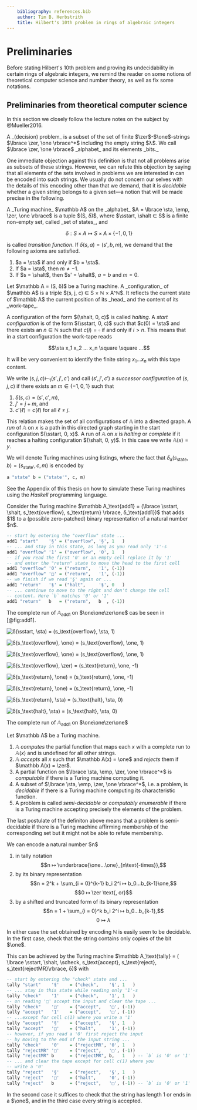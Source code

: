 ```yaml
---
    bibliography: references.bib
    author: Tim B. Herbstrith
    title: Hilbert's 10th problem in rings of algebraic integers
---
```


# Preliminaries

Before stating Hilbert's 10th problem and proving its undecidability in certain rings of algebraic integers, we remind the reader on some notions of theoretical computer science and number theory, as well as fix some notations.

## Preliminaries from theoretical computer science

In this section we closely follow the lecture notes on the subject by @Mueller2016.

<div class="Definition">
A _(decision) problem_ is a subset of the set of finite $\zer$-$\one$-strings $\lbrace \zer, \one \rbrace^*$ including the empty string $λ$. We call $\lbrace \zer, \one \rbrace$ _alphabet_ and its elements _bits._
</div>

One immediate objection against this definition is that not all problems arise as subsets of these strings.
However, we can refute this objection by saying that all elements of the sets involved in problems we are interested in can be encoded into such strings.
We usually do not concern our selves with the details of this encoding other than that we demand, that it is _decidable_ whether a given string belongs to a given set—a notion that will be made precise in the following.

<div class="Definition">
A _Turing machine_ $\mathbb A$ on the _alphabet_ $A =  \lbrace \sta, \emp, \zer, \one \rbrace$ is a tuple $(S, δ)$, where $\sstart, \shalt ∈ S$ is a finite non-empty set, called _set of states_, and

$$δ: S × A ↦ S × A × \lbrace -1, 0, 1 \rbrace$$

is called _transition function_. If $δ(s, a) = (s', b, m)$, we demand that the following axioms are satisfied.

1. $a = \sta$ if and only if $b = \sta$.
2. If $a = \sta$, then $m ≠ -1$.
3. If $s = \shalt$, then $s' = \shalt$, $a = b$ and $m = 0$.
</div>

<div class="Definition">
Let $\mathbb A = (S, δ)$ be a Turing machine. A _configuration_ of $\mathbb A$ is a triple $(s, j, c) ∈ S × ℕ × A^ℕ$. It reflects the current state of $\mathbb A$ the current position of its _head_ and the content of its _work-tape_.

A configuration of the form $(\shalt, 0, c)$ is called _halting_.
A _start configuration_ is of the form $(\sstart, 0, c)$ such that $c(0) = \sta$ and there exists an $n ∈ ℕ$ such that $c(i) = \square$ if and only if $i > n$.
This means that in a start configuration the work-tape reads

$$\sta x_1 x_2 … x_n \square \square …$$

It will be very convenient to identify the finite string $x_1…x_n$ with this tape content.

We write $(s, j, c) \vdash_1 (s', j', c')$ and call $(s', j', c')$ a _successor configuration_ of $(s, j, c)$ if there exists an $m ∈ \lbrace -1, 0, 1 \rbrace$ such that

1. $δ(s, c) = (s', c', m)$,
2. $j' = j + m$, and
3. $c'(ℓ) = c(ℓ)$ for all $ℓ ≠ j$.

This relation makes the set of all configurations of $\mathbb A$ into a directed graph. A _run_ of $\mathbb A$ on $x$ is a path in this directed graph starting in the start configuration $(\sstart, 0, x)$.
A run of $\mathbb A$ on $x$ is _halting_ or _complete_ if it reaches a halting configuration $(\shalt, 0, y)$.
In this case we write $\mathbb A (x) = y$.
</div>

We will denote Turing machines using listings, where the fact that $δ_\text{a} (s_\text{state}, b) = (s_\text{state'}, c, m)$ is encoded by

``` haskell
a "state" b = ("state'", c, m)
```

See the Appendix of this thesis on how to simulate these Turing machines using the _Haskell_ programming language.

<div class="Example">
Consider the Turing machine $\mathbb A_\text{add1} = (\lbrace \sstart, \shalt, s_\text{overflow}, s_\text{return} \rbrace, δ_\text{add1})$ that adds $1$ to a (possible zero-patched) binary representation of a natural number $n$.


``` haskell
-- start by entering the "overflow" state ...
add1 "start"    '§' = ("overflow", '§', 1   )
-- ... and stay in this state, as long as you read only '1'-s
add1 "overflow" '1' = ("overflow", '0', 1   )
-- if you read the first '0' or an empty cell replace it by '1'
-- and enter the "return" state to move the head to the first cell
add1 "overflow" '0' = ("return",   '1', (-1))
add1 "overflow" '□' = ("return",   '1', (-1))
-- we finish if we read '§' again or ...
add1 "return"   '§' = ("halt",     '§', 0   )
-- ... continue to move to the right and don't change the cell
-- content. Here `b` matches '0' or '1'
add1 "return"   b   = ("return",   b  , (-1))

```

The complete run of $\mathbb A_\text{add1}$ on $\one\one\zer\one$ cas be seen in [@fig:add1].

<div id="fig:add1">

![$δ(\sstart, \sta) = (s_\text{overflow}, \sta, 1)$](res/turing_add1_1.svg)

![$δ(s_\text{overflow}, \one) = (s_\text{overflow}, \one, 1)$](res/turing_add1_2.svg)

![$δ(s_\text{overflow}, \one) = (s_\text{overflow}, \one, 1)$](res/turing_add1_3.svg)

![$δ(s_\text{overflow}, \zer) = (s_\text{return}, \one, -1)$](res/turing_add1_4.svg)

![$δ(s_\text{return}, \one) = (s_\text{return}, \one, -1)$](res/turing_add1_5.svg)

![$δ(s_\text{return}, \one) = (s_\text{return}, \one, -1)$](res/turing_add1_6.svg)

![$δ(s_\text{return}, \sta) = (s_\text{halt}, \sta, 0)$](res/turing_add1_7.svg)

![$δ(s_\text{halt}, \sta) = (s_\text{halt}, \sta, 0)$](res/turing_add1_8.svg)

The complete run of $\mathbb A_\text{add1}$ on $\one\one\zer\one$
</div>

<div class="Definition">
Let $\mathbb A$ be a Turing machine.

1. $\mathbb A$ _computes_ the partial function that maps each $x$ with a complete run to $\mathbb A(x)$ and is undefined for all other strings.
2. $\mathbb A$ _accepts_ all $x$ such that $\mathbb A(x) = \one$ and _rejects_ them if $\mathbb A(x) = \zer$.
3. A partial function on $\lbrace \sta, \emp, \zer, \one \rbrace^*$ is _computable_ if there is a Turing machine computing it.
4. A subset of $\lbrace \sta, \emp, \zer, \one \rbrace^*$, i.e. a problem, is _decidable_ if there is a Turing machine computing its characteristic function.
5. A problem is called _semi-decidable_ or _computably enumerable_ if there is a Turing machine accepting precisely the elements of the problem.
</div>

The last postulate of the definiton above means that a problem is semi-decidable if there is a Turing machine affirming membership of the corresponding set but it might not be able to refute membership.

<div class="Example">
We can encode a natural number $n$

1. in tally notation
   $$n ↦ \underbrace{\one…\one}_{n\text{-times}},$$
2. by its binary representation
   $$n = 2^k + \sum_{i = 0}^{k-1} b_i 2^i ↦ b_0…b_{k-1}\one,$$
   $$0 ↦ \zer \text{, or}$$
3. by a shifted and truncated form of its binary representation
   $$n = 1 + \sum_{i = 0}^k b_i 2^i ↦ b_0…b_{k-1},$$
   $$0 ↦ λ$$

In either case the set obtained by encoding $ℕ$ is easily seen to be decidable. In the first case, check that the string contains only copies of the bit $\one$.

This can be achieved by the Turing machine $\mathbb A_\text{tally} = ( \lbrace \sstart, \shalt, \scheck, s_\text{accept}, s_\text{reject},  s_\text{rejectMR}\rbrace, δ)$ with

``` haskell
-- start by entering the "check" state and ...
tally "start"    '§'    = ("check",    '§', 1   )
-- ... stay in this state while reading only '1'-s
tally "check"    '1'    = ("check",    '1', 1   )
-- on reading '□' accept the input and clear the tape ...
tally "check"    '□'    = ("accept",   '□', (-1))
tally "accept"   '1'    = ("accept",   '□', (-1))
-- ...except for cell c(1) where you write a '1'
tally "accept"   '§'    = ("accept",   '§', 1   )
tally "accept"   '□'    = ("halt",     '1', (-1))
-- however, if you read a '0' first reject the input
-- by moving to the end of the input string ...
tally "check"    '0'    = ("rejectMR", '0', 1   )
tally "rejectMR" '□'    = ("reject",   '□', (-1))
tally "rejectMR" b      = ("rejectMR", b,   1   ) -- `b` is '0' or '1'
-- ... and clear the tape except for cell c(1) where you
-- write a '0'
tally "reject"   '§'    = ("reject",   '§', 1   )
tally "reject"   '□'    = ("halt",     '0', (-1))
tally "reject"   b      = ("reject",   '□', (-1)) -- `b` is '0' or '1'
```

In the second case it suffices to check that the string has length $1$ or ends in a $\one$, and in the third case every string is accepted.
</div>
